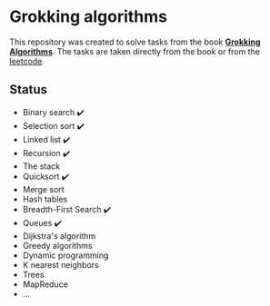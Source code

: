 # Grokking algorithms

This repository was created to solve tasks from the book **[Grokking Algorithms](https://www.manning.com/books/grokking-algorithms)**. The tasks are taken directly from the book or from the [leetcode](https://leetcode.com/).

## Status
- Binary search :heavy_check_mark:
- Selection sort :heavy_check_mark:
- Linked list :heavy_check_mark:
- Recursion :heavy_check_mark:
- The stack
- Quicksort :heavy_check_mark:
- Merge sort
- Hash tables
- Breadth-First Search :heavy_check_mark:
- Queues :heavy_check_mark:
- Dijkstra's algorithm
- Greedy algorithms
- Dynamic programming
- K nearest neighbors
- Trees
- MapReduce
- ...
